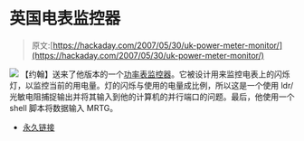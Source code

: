 # 英国电表监控器

> 原文:[https://hackaday.com/2007/05/30/uk-power-meter-monitor/](https://hackaday.com/2007/05/30/uk-power-meter-monitor/)

![](../Images/fb3f4eb97cfec6099ed2ddfcc09946cf.png)
【约翰】送来了他版本的一个[功率表监控器](http://offog.org/code/electricity.html)。它被设计用来监控电表上的闪烁灯，以监控当前的用电量。灯的闪烁与使用的电量成比例，所以这是一个使用 ldr/光敏电阻捕捉输出并将其输入到他的计算机的并行端口的问题。最后，他使用一个 shell 脚本将数据输入 MRTG。

*   [永久链接](http://offog.org/code/electricity.html)